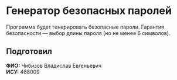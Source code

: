 # Генератор безопасных паролей
Программа будет генерировать безопасные пароли. Гарантия безопасности — выбор длины пароля (но не менее 6 символов).

## Подготовил
**ФИО:** Чибизов Владислав Евгеньевич  
**ИСУ:** 468009

